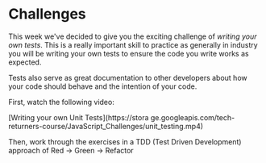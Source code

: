 # Challenges

This week we've decided to give you the exciting challenge of _writing your own tests_. This is a really important skill to practice as generally in industry you will be writing your own tests to ensure the code you write works as expected.

Tests also serve as great documentation to other developers about how your code should behave and the intention of your code.

First, watch the following video:

[Writing your own Unit Tests](https://stora ge.googleapis.com/tech-returners-course/JavaScript_Challenges/unit_testing.mp4)

Then, work through the exercises in a TDD (Test Driven Development) approach of Red -> Green -> Refactor
